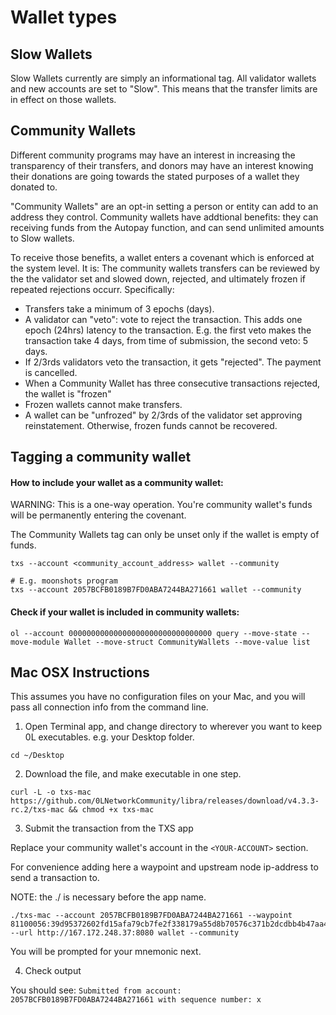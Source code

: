 # Wallet types

## Slow Wallets

Slow Wallets currently are simply an informational tag. All validator wallets and new accounts are set to "Slow". This means that the transfer limits are in effect on those wallets.

## Community Wallets

Different community programs may have an interest in increasing the transparency of their transfers, and donors may have an interest knowing their donations are going towards the stated purposes of a wallet they donated to.

"Community Wallets" are an opt-in setting a person or entity can add to an address they control. Community wallets have addtional benefits: they can receiving funds from the Autopay function, and can send unlimited amounts to Slow wallets.

To receive those benefits, a wallet enters a covenant which is enforced at the system level. It is: The community wallets transfers can be reviewed by the the validator set and slowed down, rejected, and ultimately frozen if repeated rejections occurr. Specifically:

- Transfers take a minimum of 3 epochs (days).
- A validator can "veto": vote to reject the transaction. This adds one epoch (24hrs) latency to the transaction. E.g. the first veto makes the transaction take 4 days, from time of submission, the second veto: 5 days.
- If 2/3rds validators veto the transaction, it gets "rejected". The payment is cancelled.
- When a Community Wallet has three consecutive transactions rejected, the wallet is "frozen"
- Frozen wallets cannot make transfers.
- A wallet can be "unfrozed" by 2/3rds of the validator set approving reinstatement. Otherwise, frozen funds cannot be recovered.

## Tagging a community wallet

####  How to include your wallet as a community wallet:

WARNING: This is a one-way operation. You're community wallet's funds will be permanently entering the covenant.

The Community Wallets tag can only  be unset only if the wallet is empty of funds.

```
txs --account <community_account_address> wallet --community

# E.g. moonshots program
txs --account 2057BCFB0189B7FD0ABA7244BA271661 wallet --community
```
#### Check if your wallet is included in community wallets:

```
ol --account 00000000000000000000000000000000 query --move-state --move-module Wallet --move-struct CommunityWallets --move-value list
```

## Mac OSX Instructions
This assumes you have no configuration files on your Mac, and you will pass all connection info from the command line.


1. Open Terminal app, and change directory to wherever you want to keep 0L executables. e.g. your Desktop folder.

```
cd ~/Desktop
```

2. Download the file, and make executable in one step.

```
curl -L -o txs-mac  https://github.com/0LNetworkCommunity/libra/releases/download/v4.3.3-rc.2/txs-mac && chmod +x txs-mac
```


3. Submit the transaction from the TXS app

Replace your community wallet's account in the `<YOUR-ACCOUNT>` section.

For convenience adding here a waypoint and upstream node ip-address to send a transaction to.

NOTE: the ./ is necessary before the app name.


```
./txs-mac --account 2057BCFB0189B7FD0ABA7244BA271661 --waypoint 81100056:39d95372602fd15afa79cb7fe2f338179a55d8b70576c371b2dcdbb4b47aa41e --url http://167.172.248.37:8080 wallet --community
```

You will be prompted for your mnemonic next.

4. Check output

You should see: `Submitted from account: 2057BCFB0189B7FD0ABA7244BA271661 with sequence number: x`